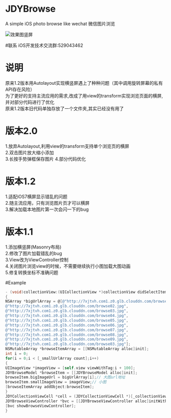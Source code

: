# JDYBrowse
A simple iOS photo browse like wechat 微信图片浏览

![效果图竖屏](https://raw.githubusercontent.com/JDY0306/JDYBrowse/master/browse1.gif)

#联系
iOS开发技术交流群:529043462

# 说明
原来1.2版本用Autolayout实现横竖屏遇上了种种问题（其中调用旋转屏幕的私有API存在风险）<br/>
为了更好的支持主流应用的需求,改成了用view的transform实现浏览页面的横屏,并对部分代码进行了优化<br/>
原来1.2版本旧代码单独存放了一个文件夹,其实已经没有用了

# 版本2.0
1.放弃Autolayout,利用view的transform支持单个浏览页的横屏<br/>
2.双击图片放大缩小添加<br/>
3.长按手势弹框保存图片
4.部分代码优化

# 版本1.2
1.适配iOS7横屏显示错乱的问题<br/>
2.随主流应用，只有浏览图片页才可以横屏<br/>
3.解决加载本地图片第一次会闪一下的bug

# 版本1.1
1.添加横竖屏(Masonry布局)<br/>
2.修改了图片加载错乱的bug<br/>
3.View改为ViewController控制<br/>
4.关闭图片浏览view的时候，不需要继续执行小图加载大图动画<br/>
5.修复转换坐标不准确问题

#Example
```Objective-c
- (void)collectionView:(UICollectionView *)collectionView didSelectItemAtIndexPath:(NSIndexPath *)indexPath
{
NSArray *bigUrlArray = @[@"http://7xjtvh.com1.z0.glb.clouddn.com/browse01.jpg",
@"http://7xjtvh.com1.z0.glb.clouddn.com/browse02.jpg",
@"http://7xjtvh.com1.z0.glb.clouddn.com/browse03.jpg",
@"http://7xjtvh.com1.z0.glb.clouddn.com/browse04.jpg",
@"http://7xjtvh.com1.z0.glb.clouddn.com/browse05.jpg",
@"http://7xjtvh.com1.z0.glb.clouddn.com/browse06.jpg",
@"http://7xjtvh.com1.z0.glb.clouddn.com/browse07.jpg",
@"http://7xjtvh.com1.z0.glb.clouddn.com/browse08.jpg",
@"http://7xjtvh.com1.z0.glb.clouddn.com/browse09.jpg",
@"http://7xjtvh.com1.z0.glb.clouddn.com/browse03.jpg"];
NSMutableArray *browseItemArray = [[NSMutableArray alloc]init];
int i = 0;
for(i = 0;i < [_smallUrlArray count];i++)
{
UIImageView *imageView = [self.view viewWithTag:i + 100];
JDYBrowseModel *browseItem = [[JDYBrowseModel alloc]init];
browseItem.bigImageUrl = bigUrlArray[i];// 大图url地址
browseItem.smallImageView = imageView;// 小图
[browseItemArray addObject:browseItem];
}
JDYCollectionViewCell *cell = (JDYCollectionViewCell *)[_collectionView cellForItemAtIndexPath:indexPath];
JDYBrowseViewController *bvc = [[JDYBrowseViewController alloc]initWithBrowseItemArray:browseItemArray currentIndex:cell.imageView.tag - 100];
[bvc showBrowseViewController];
}
```
